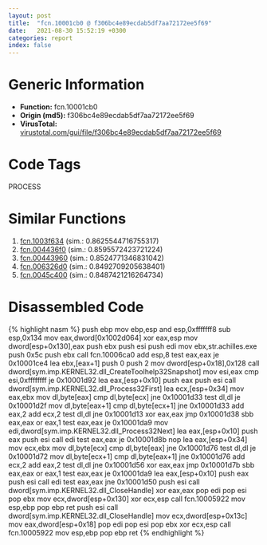 ```yaml
---
layout: post
title:  "fcn.10001cb0 @ f306bc4e89ecdab5df7aa72172ee5f69"
date:   2021-08-30 15:52:19 +0300
categories: report
index: false
---
```


# Generic Information
- **Function:** fcn.10001cb0
- **Origin (md5):** f306bc4e89ecdab5df7aa72172ee5f69
- **VirusTotal:** [virustotal.com/gui/file/f306bc4e89ecdab5df7aa72172ee5f69][virustotal_ref]

# Code Tags
<span class="tag" id="PROCESS">PROCESS</span>


# Similar Functions

1. [fcn.1003f634][similar_1_ref] (sim.: 0.8625544716755317)
2. [fcn.004436f0][similar_2_ref] (sim.: 0.8595572423721224)
3. [fcn.00443960][similar_3_ref] (sim.: 0.8524771346831042)
4. [fcn.006326d0][similar_4_ref] (sim.: 0.8492709205638401)
5. [fcn.0045c400][similar_5_ref] (sim.: 0.8487421216264734)


# Disassembled Code

{% highlight nasm %}
push ebp
mov ebp,esp
and esp,0xfffffff8
sub esp,0x134
mov eax,dword[0x1002d064]
xor eax,esp
mov dword[esp+0x130],eax
push ebx
push esi
push edi
mov ebx,str.achilles.exe
push 0x5c
push ebx
call fcn.10006ca0
add esp,8
test eax,eax
je 0x10001ce4
lea ebx,[eax+1]
push 0
push 2
mov dword[esp+0x18],0x128
call dword[sym.imp.KERNEL32.dll_CreateToolhelp32Snapshot]
mov esi,eax
cmp esi,0xffffffff
je 0x10001d92
lea eax,[esp+0x10]
push eax
push esi
call dword[sym.imp.KERNEL32.dll_Process32First]
lea ecx,[esp+0x34]
mov eax,ebx
mov dl,byte[eax]
cmp dl,byte[ecx]
jne 0x10001d33
test dl,dl
je 0x10001d2f
mov dl,byte[eax+1]
cmp dl,byte[ecx+1]
jne 0x10001d33
add eax,2
add ecx,2
test dl,dl
jne 0x10001d13
xor eax,eax
jmp 0x10001d38
sbb eax,eax
or eax,1
test eax,eax
je 0x10001da9
mov edi,dword[sym.imp.KERNEL32.dll_Process32Next]
lea eax,[esp+0x10]
push eax
push esi
call edi
test eax,eax
je 0x10001d8b
nop
lea eax,[esp+0x34]
mov ecx,ebx
mov dl,byte[ecx]
cmp dl,byte[eax]
jne 0x10001d76
test dl,dl
je 0x10001d72
mov dl,byte[ecx+1]
cmp dl,byte[eax+1]
jne 0x10001d76
add ecx,2
add eax,2
test dl,dl
jne 0x10001d56
xor eax,eax
jmp 0x10001d7b
sbb eax,eax
or eax,1
test eax,eax
je 0x10001da9
lea eax,[esp+0x10]
push eax
push esi
call edi
test eax,eax
jne 0x10001d50
push esi
call dword[sym.imp.KERNEL32.dll_CloseHandle]
xor eax,eax
pop edi
pop esi
pop ebx
mov ecx,dword[esp+0x130]
xor ecx,esp
call fcn.10005922
mov esp,ebp
pop ebp
ret
push esi
call dword[sym.imp.KERNEL32.dll_CloseHandle]
mov ecx,dword[esp+0x13c]
mov eax,dword[esp+0x18]
pop edi
pop esi
pop ebx
xor ecx,esp
call fcn.10005922
mov esp,ebp
pop ebp
ret
{% endhighlight %}


[similar_1_ref]: /report/fcn.1003f634@a0ac129ff3ea4c0dfa9529c259a9502c
[similar_2_ref]: /report/fcn.004436f0@3dfcfb1d918b690c00de324bcfcdc082
[similar_3_ref]: /report/fcn.00443960@3dfcfb1d918b690c00de324bcfcdc082
[similar_4_ref]: /report/fcn.006326d0@d65363c7c6c188277432c9e4251c44e5
[similar_5_ref]: /report/fcn.0045c400@418e0921f3a9bd4f5bc0dcc59623b5a1
[virustotal_ref]: https://www.virustotal.com/gui/file/f306bc4e89ecdab5df7aa72172ee5f69
